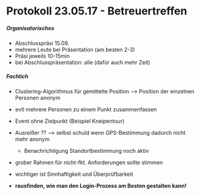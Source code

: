 # Protokoll 23.05.17 - Betreuertreffen

##### Organisatorisches
* Abschlusspräsi 15.09.
* mehrere Leute bei Präsentation (am besten 2-3)
* Präsi jeweils 10-15min
* bei Abschlusspräsentation: alle (dafür auch mehr Zeit)


##### Fachlich
* Clustering-Algorithmus für gemittelte Position --> Position der einzelnen Personen anonym
* evtl mehrere Personen zu einem Punkt zusammenfassen
* Event ohne Zielpunkt (Beispiel Kneipentour)
* Ausreißer ?? --> selbst schuld wenn GPS-Bestimmung dadurch nicht mehr anonym
	* Benachrichtigung Standortbestimmung noch aktiv
* grober Rahmen für nicht-fkt. Anforderungen sollte stimmen
* wichtiger ist Sinnhaftigkeit und Überprüfbarkeit

* **rausfinden, wie man den Login-Prozess am Besten gestalten kann!**
